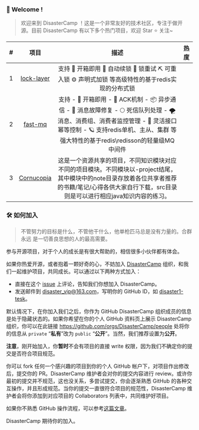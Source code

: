 ### 👋 Welcome !

> 欢迎来到 DisasterCamp ！这是一个非常友好的技术社区，专注于做开源。目前 DisasterCamp 有以下多个热门项目，欢迎 Star ⭐ 关注~

|  #   |                           项目                           |                             描述                             | 热度 |
| :--: | :------------------------------------------------------: | :----------------------------------------------------------: | :--: |
|  1   | [lock-layer](https://github.com/DisasterCamp/lock-layer) | 支持 🚀 开箱即用 🍄 自动续锁 🔆 锁重试 ⛏️ 可重入锁 ⚙️ 声明式加锁 等高级特性的基于redis实现的分布式锁 |      |
|  2   |    [fast-mq](https://github.com/DisasterCamp/fast-mq)    | 支持 - 🚀 开箱即用 - 🔆 ACK机制 - 📦 异步通信 - 🎨 消息故障修复 - 🌕 死信队列处理 - 🌪️ 消息、消费组、消费者监控管理 - 💫 灵活接口幂等控制 - 🪐 支持redis单机、主从、集群 等强大特性的基于redis\redisson的轻量级MQ中间件 |      |
|  3   |    [Cornucopia](https://github.com/DisasterCamp/Cornucopia)    | 这是一个资源共享的项目，不同知识模块对应不同的项目模块。不同模块以-project结尾，其中模块中的note目录存放着各位共享者推荐的书籍/笔记/心得各供大家自行下载，src目录则是可以进行相应java知识内容的练习。 |      |


### 🛠️ 如何加入

> 不管努力的目标是什么，不管他干什么，他单枪匹马总是没有力量的。合群永远 是一切善良思想的人的最高需要。

参与开源项目，对于个人的成长是有很大帮助的，相信很多小伙伴都有体会。

如果你热爱开源，或者抱着一颗好奇的心，不妨加入 [DisasterCamp](https://github.com/DisasterCamp) 组织，和我们一起维护项目，共同成长。可以通过以下两种方式加入：

- 直接在这个 [issue](https://github.com/DisasterCamp/.github/issues/1) 上评论，告知我们你想加入 DisasterCamp。
- 发送邮件到 [disaster_vip@163.com](mailto:contact@yanglibin.info?Subject=加入Doocs开源组织)，写明你的 GitHub ID，如 [disaster1-tesk](https://github.com/disaster1-tesk)。

默认情况下，在你加入我们之后，你作为 GitHub DisasterCamp 组织成员的信息是处于隐藏状态的。如果你希望在你的个人 GitHub 资料页上展示 DisasterCamp 组织，你可以在此链接 https://github.com/orgs/DisasterCamp/people 处将你的信息从 `private` “**私有**”改为 `public` “**公开**”。当然，我们推荐设置为**公开**。

**注意**，刚开始加入，你**暂时**不会有项目的直接 write 权限，因为我们不确定你的提交是否符合项目规范。

你可以 fork 任何一个感兴趣的项目到你的个人 GitHub 帐户下，对项目作出修改后，提交你的 PR。DisasterCamp 维护者会对你的提交内容进行 review。或许你最初的提交并不规范，这也没关系，多尝试提交，你会逐渐熟悉 GitHub 的各种交互操作，并且形成规范。当你的提交一直很符合项目的规范性，DisasterCamp 维护者会将你添加到对应项目的 Collaborators 列表中，共同维护好项目。

如果你不熟悉 GitHub 操作流程，可以参考[这篇文章](https://github.com/firstcontributions/first-contributions/blob/main/translations/README.zh-cn.md)。

DisasterCamp 期待你的加入。
